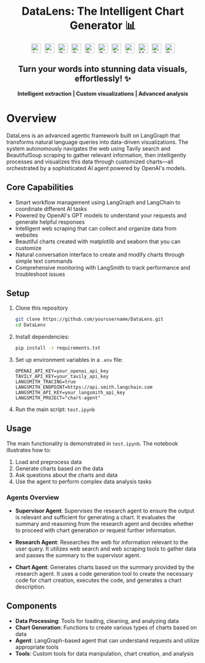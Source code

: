 <div align="center">

# DataLens: The Intelligent Chart Generator 📊

<div align="center" style="display: flex; flex-wrap: wrap; gap: 10px; justify-content: center">
  <img src="https://img.shields.io/badge/-LangGraph-blue" alt="LangGraph" height="25">
  <img src="https://img.shields.io/badge/-LangChain-green" alt="LangChain" height="25">
  <img src="https://img.shields.io/badge/-Python-3776AB?logo=python&logoColor=white" alt="Python" height="25">
  <img src="https://img.shields.io/badge/-OpenAI%20API-412991?logo=openai&logoColor=white" alt="OpenAI" height="25">
  <img src="https://img.shields.io/badge/-BeautifulSoup-orange" alt="BeautifulSoup" height="25">
  <img src="https://img.shields.io/badge/-PythonREPL-yellow" alt="PythonREPL" height="25">
  <img src="https://img.shields.io/badge/-Tavily-purple" alt="Tavily" height="25">
  <img src="https://img.shields.io/badge/-LangSmith-red" alt="LangSmith" height="25">
  <img src="https://img.shields.io/badge/-Matplotlib-11557c" alt="Matplotlib" height="25">
  <img src="https://img.shields.io/badge/-Seaborn-5c7da2" alt="Seaborn" height="25">
  <img src="https://img.shields.io/badge/-Pandas-150458?logo=pandas&logoColor=white" alt="Pandas" height="25">
</div>

## Turn your words into stunning data visuals, effortlessly! ✨

  <p align="center">
    <b>Intelligent extraction | Custom visualizations | Advanced analysis</b>
  </p>
</div>

# Overview

DataLens is an advanced agentic framework built on LangGraph that transforms natural language queries into data-driven visualizations. The system autonomously navigates the web using Tavily search and BeautifulSoup scraping to gather relevant information, then intelligently processes and visualizes this data through customized charts—all orchestrated by a sophisticated AI agent powered by OpenAI's models.

## Core Capabilities

- Smart workflow management using LangGraph and LangChain to coordinate different AI tasks
- Powered by OpenAI's GPT models to understand your requests and generate helpful responses
- Intelligent web scraping that can collect and organize data from websites
- Beautiful charts created with matplotlib and seaborn that you can customize
- Natural conversation interface to create and modify charts through simple text commands
- Comprehensive monitoring with LangSmith to track performance and troubleshoot issues

## Setup

1. Clone this repository
   ```bash
   git clone https://github.com/yourusername/DataLens.git
   cd DataLens
   ```

2. Install dependencies:
   ```bash
   pip install -r requirements.txt
   ```
3. Set up environment variables in a `.env` file:
   ```
   OPENAI_API_KEY=your_openai_api_key
   TAVILY_API_KEY=your_tavily_api_key
   LANGSMITH_TRACING=true
   LANGSMITH_ENDPOINT=https://api.smith.langchain.com
   LANGSMITH_API_KEY=your_langsmith_api_key
   LANGSMITH_PROJECT="chart-agent"
   ```
4. Run the main script: `test.ipynb`

## Usage

The main functionality is demonstrated in `test.ipynb`. The notebook illustrates how to:

1. Load and preprocess data
2. Generate charts based on the data
3. Ask questions about the charts and data
4. Use the agent to perform complex data analysis tasks

### Agents Overview

- **Supervisor Agent**: Supervises the research agent to ensure the output is relevant and sufficient for generating a chart. It evaluates the summary and reasoning from the research agent and decides whether to proceed with chart generation or request further information.

- **Research Agent**: Researches the web for information relevant to the user query. It utilizes web search and web scraping tools to gather data and passes the summary to the supervisor agent.

- **Chart Agent**: Generates charts based on the summary provided by the research agent. It uses a code generation tool to create the necessary code for chart creation, executes the code, and generates a chart description.

## Components

- **Data Processing**: Tools for loading, cleaning, and analyzing data
- **Chart Generation**: Functions to create various types of charts based on data
- **Agent**: LangGraph-based agent that can understand requests and utilize appropriate tools
- **Tools**: Custom tools for data manipulation, chart creation, and analysis

